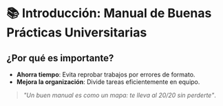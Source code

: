 # 📚 Introducción: Manual de Buenas Prácticas Universitarias  

## ¿Por qué es importante?  

- **Ahorra tiempo**: Evita reprobar trabajos por errores de formato.  
- **Mejora la organización**: Divide tareas eficientemente en equipo.  

> *"Un buen manual es como un mapa: te lleva al 20/20 sin perderte"*.
